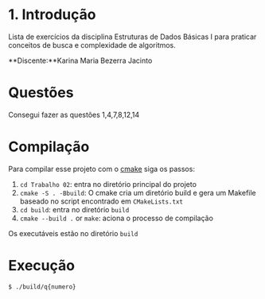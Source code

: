#  1. Introdução
Lista de exercícios da disciplina Estruturas de Dados Básicas I para praticar conceitos de busca e complexidade de algoritmos.

**Discente:**Karina Maria Bezerra Jacinto

# Questões

Consegui fazer as questões 1,4,7,8,12,14

# Compilação

Para compilar esse projeto com o [cmake](https://cmake.org) siga os passos:

1. `cd Trabalho 02`: entra no diretório principal do projeto
2. `cmake -S . -Bbuild`:  O cmake cria um diretório build e gera um Makefile baseado no script encontrado em `CMakeLists.txt` 
3. `cd build`: entra no diretório `build`
5. `cmake --build .` or `make`: aciona o processo de compilação

Os executáveis estão no diretório `build`


# Execução

```
$ ./build/q{numero}
```
